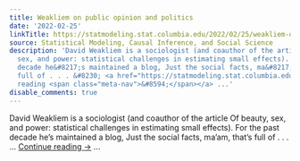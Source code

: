```yaml
---
title: Weakliem on public opinion and politics
date: '2022-02-25'
linkTitle: https://statmodeling.stat.columbia.edu/2022/02/25/weakliem-on-public-opinion-and-politics/
source: Statistical Modeling, Causal Inference, and Social Science
description: 'David Weakliem is a sociologist (and coauthor of the article Of beauty,
  sex, and power: statistical challenges in estimating small effects). For the past
  decade he&#8217;s maintained a blog, Just the social facts, ma&#8217;am, that&#8217;s
  full of . . . &#8230; <a href="https://statmodeling.stat.columbia.edu/2022/02/25/weakliem-on-public-opinion-and-politics/">Continue
  reading <span class="meta-nav">&#8594;</span></a> ...'
disable_comments: true
---
```

David Weakliem is a sociologist (and coauthor of the article Of beauty, sex, and power: statistical challenges in estimating small effects). For the past decade he&#8217;s maintained a blog, Just the social facts, ma&#8217;am, that&#8217;s full of . . . &#8230; <a href="https://statmodeling.stat.columbia.edu/2022/02/25/weakliem-on-public-opinion-and-politics/">Continue reading <span class="meta-nav">&#8594;</span></a> ...